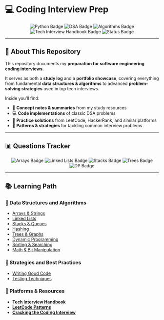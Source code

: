 # 💻 Coding Interview Prep

<p align="center">
  <img src="https://img.shields.io/badge/Language-Python-blue?logo=python" alt="Python Badge"/>
  <img src="https://img.shields.io/badge/Data%20Structures-DSA-green" alt="DSA Badge"/>
  <img src="https://img.shields.io/badge/Algorithms-Practice-orange" alt="Algorithms Badge"/>
  <img src="https://img.shields.io/badge/Tech%20Interview-Handbook-purple" alt="Tech Interview Handbook Badge"/>
  <img src="https://img.shields.io/badge/Status-In%20Progress-success" alt="Status Badge"/>
</p>

---

## 📌 About This Repository
This repository documents my **preparation for software engineering coding interviews**.  

It serves as both a **study log** and a **portfolio showcase**, covering everything from fundamental **data structures & algorithms** to advanced **problem-solving strategies** used in top tech interviews.  

Inside you’ll find:
- 📖 **Concept notes & summaries** from my study resources  
- 💻 **Code implementations** of classic DSA problems  
- 🚀 **Practice solutions** from LeetCode, HackerRank, and similar platforms  
- 🧠 **Patterns & strategies** for tackling common interview problems  

---

## 📊 Questions Tracker

<p align="center">
  <img src="https://img.shields.io/badge/Arrays%20%26%20Strings-0-blue" alt="Arrays Badge"/>
  <img src="https://img.shields.io/badge/Linked%20Lists-0-green" alt="Linked Lists Badge"/>
  <img src="https://img.shields.io/badge/Stacks%20%26%20Queues-0-orange" alt="Stacks Badge"/>
  <img src="https://img.shields.io/badge/Trees%20%26%20Graphs-0-yellow" alt="Trees Badge"/>
  <img src="https://img.shields.io/badge/Dynamic%20Programming-0-red" alt="DP Badge"/>
</p>


---

## 📚 Learning Path  

### 🔹 Data Structures and Algorithms
- [Arrays & Strings]()  
- [Linked Lists]()  
- [Stacks & Queues]()  
- [Hashing]()  
- [Trees & Graphs]()  
- [Dynamic Programming]()  
- [Sorting & Searching]()  
- [Math & Bit Manipulation]()  

### 🔹 Strategies and Best Practices
- [Writing Good Code]() 
- [Testing Techniques]() 


### 🔹 Platforms & Resources
- **[Tech Interview Handbook](https://www.techinterviewhandbook.org/)**  
- **[LeetCode Patterns](https://leetcode.com/explore/)**  
- **[Cracking the Coding Interview](https://www.crackingthecodinginterview.com/)**  

